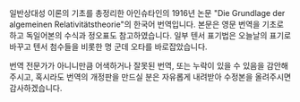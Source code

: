 일반상대성 이론의 기초를 총정리한 아인슈타인의 1916년 논문 "Die Grundlage der algemeinen Relativitätstheorie"의 한국어 번역입니다. 본문은 영문 번역을 기초로 하고 독일어본의 수식과 정오표도 참고하였습니다. 일부 텐서 표기법은 오늘날의 표기로 바꾸고 텐서 첨수들을 비롯한 명 군데 오타를 바로잡았습니다.

번역 전문가가 아니니만큼 어색하거나 잘못된 번역, 또는 누락이 있을 수 있음을 감안해 주시고, 혹시라도 번역의 개정판을 만드실 분은 자유롭게 내려받아 수정본을 올려주시면 감사하겠습니다.
